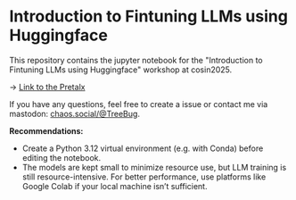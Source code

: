 #  Introduction to Fintuning LLMs using Huggingface

This repository contains the jupyter notebook for the "Introduction to Fintuning LLMs using Huggingface" workshop at cosin2025. 

-> [Link to the Pretalx](pretalx.chaostreff.ch/cosin-2025/talk/EWWX37/)

If you have any questions, feel free to create a issue or contact me via mastodon: [chaos.social/@TreeBug](https://chaos.social/@TreeBug). 


**Recommendations:**
- Create a Python 3.12 virtual environment (e.g. with Conda) before editing the notebook. 
- The models are kept small to minimize resource use, but LLM training is still resource-intensive. For better performance, use platforms like Google Colab if your local machine isn’t sufficient.